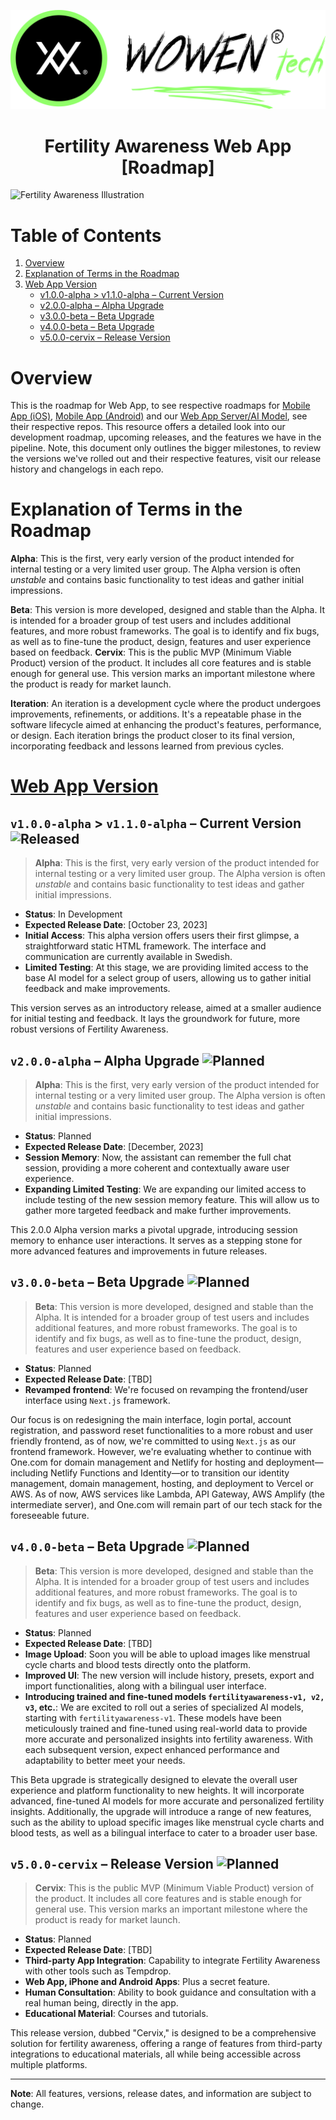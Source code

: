 ![WOWEN Tech Logo](https://github.com/WOWEN-DEV/wowen.tech/blob/main/assets/img/wowen-tech-repo-logo.svg)

<h1 align="center">Fertility Awareness Web App [Roadmap]</h1>

![Fertility Awareness Illustration](https://app.fertilityawareness.wowen.tech/img/fertilityawareness-illustration-colored.svg)

# Table of Contents

1. [Overview](#overview)
2. [Explanation of Terms in the Roadmap](#explanation-of-terms-in-the-roadmap)
3. [Web App Version](#web-app-version)
    - [v1.0.0-alpha > v1.1.0-alpha – Current Version](#v100-alpha--v110-alpha--current-version)
    - [v2.0.0-alpha – Alpha Upgrade](#v200-alpha--alpha-upgrade)
    - [v3.0.0-beta – Beta Upgrade](#v300-beta--beta-upgrade)
    - [v4.0.0-beta – Beta Upgrade](#v400-beta--beta-upgrade)
    - [v5.0.0-cervix – Release Version](#v500-cervix--release-version)

# Overview
This is the roadmap for Web App, to see respective roadmaps for [Mobile App (iOS)](https://github.com/WOWEN-DEV/fertilityawareness-ios), [Mobile App (Android)](https://github.com/WOWEN-DEV/fertilityawareness-android) and our [Web App Server/AI Model](https://github.com/WOWEN-DEV/fertilityawareness-ai), see their respective repos.
This resource offers a detailed look into our development roadmap, upcoming releases, and the features we have in the pipeline. Note, this document only outlines the bigger milestones, to review the versions we've rolled out and their respective features, visit our release history and changelogs in each repo. 

# Explanation of Terms in the Roadmap
**Alpha**: This is the first, very early version of the product intended for internal testing or a very limited user group. The Alpha version is often *unstable* and contains basic functionality to test ideas and gather initial impressions.

**Beta**: This version is more developed, designed and stable than the Alpha. It is intended for a broader group of test users and includes additional features, and more robust frameworks. The goal is to identify and fix bugs, as well as to fine-tune the product, design, features and user experience based on feedback.
**Cervix**: This is the public MVP (Minimum Viable Product) version of the product. It includes all core features and is stable enough for general use. This version marks an important milestone where the product is ready for market launch.

**Iteration**: An iteration is a development cycle where the product undergoes improvements, refinements, or additions. It's a repeatable phase in the software lifecycle aimed at enhancing the product's features, performance, or design. Each iteration brings the product closer to its final version, incorporating feedback and lessons learned from previous cycles.


# [Web App Version](https://github.com/WOWEN-DEV/fertilityawareness)

## `v1.0.0-alpha` > `v1.1.0-alpha` – Current Version ![Released](https://img.shields.io/badge/Status-Released-brightgreen)

> **Alpha**: This is the first, very early version of the product intended for internal testing or a very limited user group. The Alpha version is often *unstable* and contains basic functionality to test ideas and gather initial impressions.

- **Status**: In Development
- **Expected Release Date**: [October 23, 2023]
- **Initial Access**: This alpha version offers users their first glimpse, a straightforward static HTML framework. The interface and communication are currently available in Swedish.
- **Limited Testing**: At this stage, we are providing limited access to the base AI model for a select group of users, allowing us to gather initial feedback and make improvements.

This version serves as an introductory release, aimed at a smaller audience for initial testing and feedback. It lays the groundwork for future, more robust versions of Fertility Awareness.

## `v2.0.0-alpha` – Alpha Upgrade ![Planned](https://img.shields.io/badge/Status-Planned-red)

> **Alpha**: This is the first, very early version of the product intended for internal testing or a very limited user group. The Alpha version is often *unstable* and contains basic functionality to test ideas and gather initial impressions.

- **Status**: Planned
- **Expected Release Date**: [December, 2023]
- **Session Memory**: Now, the assistant can remember the full chat session, providing a more coherent and contextually aware user experience.
- **Expanding Limited Testing**: We are expanding our limited access to include testing of the new session memory feature. This will allow us to gather more targeted feedback and make further improvements.

This 2.0.0 Alpha version marks a pivotal upgrade, introducing session memory to enhance user interactions. It serves as a stepping stone for more advanced features and improvements in future releases.

## `v3.0.0-beta` – Beta Upgrade ![Planned](https://img.shields.io/badge/Status-Planned-red)

> **Beta**: This version is more developed, designed and stable than the Alpha. It is intended for a broader group of test users and includes additional features, and more robust frameworks. The goal is to identify and fix bugs, as well as to fine-tune the product, design, features and user experience based on feedback.

- **Status**: Planned
- **Expected Release Date**: [TBD]
- **Revamped frontend**: We're focused on revamping the frontend/user interface using `Next.js` framework.

Our focus is on redesigning the main interface, login portal, account registration, and password reset functionalities to a more robust and user friendly frontend, as of now, we're committed to using `Next.js` as our frontend framework. However, we're evaluating whether to continue with One.com for domain management and Netlify for hosting and deployment—including Netlify Functions and Identity—or to transition our identity management, domain management, hosting, and deployment to Vercel or AWS. As of now, AWS services like Lambda, API Gateway, AWS Amplify (the intermediate server), and One.com will remain part of our tech stack for the foreseeable future.

## `v4.0.0-beta` – Beta Upgrade ![Planned](https://img.shields.io/badge/Status-Planned-red)

> **Beta**: This version is more developed, designed and stable than the Alpha. It is intended for a broader group of test users and includes additional features, and more robust frameworks. The goal is to identify and fix bugs, as well as to fine-tune the product, design, features and user experience based on feedback.

- **Status**: Planned
- **Expected Release Date**: [TBD]
- **Image Upload**: Soon you will be able to upload images like menstrual cycle charts and blood tests directly onto the platform.
- **Improved UI**: The new version will include history, presets, export and import functionalities, along with a bilingual user interface.
- **Introducing trained and fine-tuned models `fertilityawareness-v1, v2, v3`, etc.**: We are excited to roll out a series of specialized AI models, starting with `fertilityawareness-v1`. These models have been meticulously trained and fine-tuned using real-world data to provide more accurate and personalized insights into fertility awareness. With each subsequent version, expect enhanced performance and adaptability to better meet your needs.

This Beta upgrade is strategically designed to elevate the overall user experience and platform functionality to new heights. It will incorporate advanced, fine-tuned AI models for more accurate and personalized fertility insights. Additionally, the upgrade will introduce a range of new features, such as the ability to upload specific images like menstrual cycle charts and blood tests, as well as a bilingual interface to cater to a broader user base.

## `v5.0.0-cervix` – Release Version ![Planned](https://img.shields.io/badge/Status-Planned-red)

> **Cervix**: This is the public MVP (Minimum Viable Product) version of the product. It includes all core features and is stable enough for general use. This version marks an important milestone where the product is ready for market launch.

- **Status**: Planned
- **Expected Release Date**: [TBD]
- **Third-party App Integration**: Capability to integrate Fertility Awareness with other tools such as Tempdrop.
- **Web App, iPhone and Android Apps**: Plus a secret feature.
- **Human Consultation**: Ability to book guidance and consultation with a real human being, directly in the app.
- **Educational Material**: Courses and tutorials.

This release version, dubbed "Cervix," is designed to be a comprehensive solution for fertility awareness, offering a range of features from third-party integrations to educational materials, all while being accessible across multiple platforms.


---

**Note**: All features, versions, release dates, and information are subject to change.
